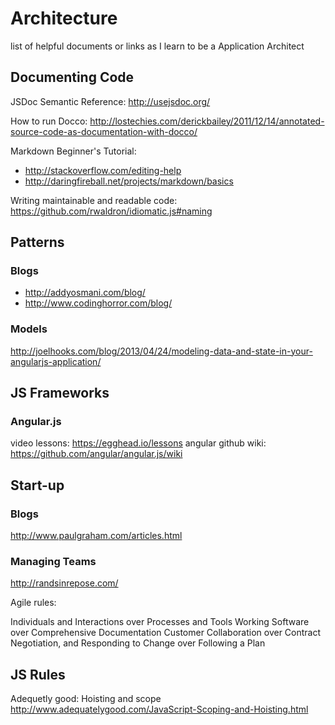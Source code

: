 Architecture
============

list of helpful documents or links as I learn to be a Application Architect

Documenting Code
----------------

JSDoc Semantic Reference: http://usejsdoc.org/

How to run Docco: http://lostechies.com/derickbailey/2011/12/14/annotated-source-code-as-documentation-with-docco/

Markdown Beginner's Tutorial:  
- http://stackoverflow.com/editing-help
- http://daringfireball.net/projects/markdown/basics
        

Writing maintainable and readable code: https://github.com/rwaldron/idiomatic.js#naming

Patterns
--------
### Blogs
- http://addyosmani.com/blog/
- http://www.codinghorror.com/blog/

### Models
http://joelhooks.com/blog/2013/04/24/modeling-data-and-state-in-your-angularjs-application/

JS Frameworks
-------------

### Angular.js
video lessons: https://egghead.io/lessons
angular github wiki: https://github.com/angular/angular.js/wiki

Start-up
--------------
### Blogs
http://www.paulgraham.com/articles.html

### Managing Teams
http://randsinrepose.com/

Agile rules:

Individuals and Interactions over Processes and Tools
Working Software over Comprehensive Documentation
Customer Collaboration over Contract Negotiation, and
Responding to Change over Following a Plan

JS Rules
---
Adequetly good: Hoisting and scope http://www.adequatelygood.com/JavaScript-Scoping-and-Hoisting.html
